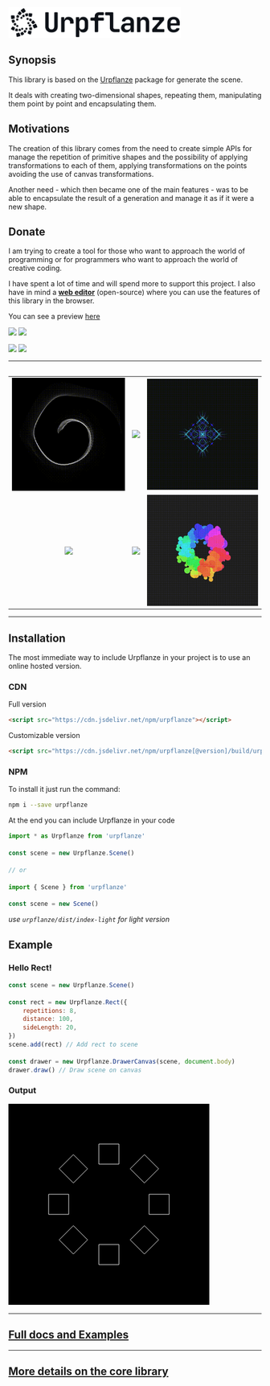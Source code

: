 <img height="60" src="./docs/assets/images/logo-for-github.svg">

## Synopsis

This library is based on the [Urpflanze](https://github.com/urpflanze-org/urpflanze) package for generate the scene.

It deals with creating two-dimensional shapes, repeating them, manipulating them point by point and encapsulating them.

## Motivations

The creation of this library comes from the need to create simple APIs for
manage the repetition of primitive shapes and the possibility of applying transformations to each of them, applying transformations on the points avoiding the use of canvas transformations.

Another need - which then became one of the main features - was to be able to encapsulate the result of a generation and manage it as if it were a new shape.

## Donate

I am trying to create a tool for those who want to approach the world of programming
or for programmers who want to approach the world of creative coding.

I have spent a lot of time and will spend more to support this project.
I also have in mind a **[web editor](https://github.com/urpflanze-org/editor)** (open-source) where you can use the features of this library in the browser.

You can see a preview [here](https://editor.urpflanze.org)

[![](https://img.shields.io/badge/donate-paypal-003087.svg?logo=paypal)](https://www.paypal.me/genbs)
[![](https://img.shields.io/badge/donate-ko--fi-29abe0.svg?logo=ko-fi)](https://ko-fi.com/urpflanze)

[![](https://img.shields.io/badge/bitcoin-1CSQq4aMmsA71twvyZHZCjmeB2AmQGCPNq-f7931a.svg?logo=bitcoin)](https://explorer.btc.com/btc/address/1CSQq4aMmsA71twvyZHZCjmeB2AmQGCPNq)
[![](https://img.shields.io/badge/ethereum-0x9086c4bb7015c1d6dc79162d02e7e1239c982c01-ecf0f1.svg?logo=ethereum)](https://etherscan.io/address/0x9086c4bb7015c1d6dc79162d02e7e1239c982c01)

---

##

|                                                          |                                                              |                                                       |
| :------------------------------------------------------: | :----------------------------------------------------------: | :---------------------------------------------------: |
|    <img src="./docs/assets/images/readme/cadere.gif">    | <img src="./docs/assets/images/readme/crepuscolar-soul.gif"> |   <img src="./docs/assets/images/readme/four.gif">    |
| <img src="./docs/assets/images/readme/triangleloop.gif"> |   <img src="./docs/assets/images/readme/psychedelic.gif">    | <img src="./docs/assets/images/readme/particles.gif"> |

---

## Installation

The most immediate way to include Urpflanze in your project is to use an online hosted version.

### CDN

Full version

```html
<script src="https://cdn.jsdelivr.net/npm/urpflanze"></script>
```

Customizable version

```html
<script src="https://cdn.jsdelivr.net/npm/urpflanze[@version]/build/urpflanze[-light][.min].js"></script>
```

### NPM

To install it just run the command:

```sh
npm i --save urpflanze
```

At the end you can include Urpflanze in your code

```javascript
import * as Urpflanze from 'urpflanze'

const scene = new Urpflanze.Scene()

// or

import { Scene } from 'urpflanze'

const scene = new Scene()
```

_use `urpflanze/dist/index-light` for light version_

## Example

### Hello Rect!

```javascript
const scene = new Urpflanze.Scene()

const rect = new Urpflanze.Rect({
	repetitions: 8,
	distance: 100,
	sideLength: 20,
})
scene.add(rect) // Add rect to scene

const drawer = new Urpflanze.DrawerCanvas(scene, document.body)
drawer.draw() // Draw scene on canvas
```

### Output

![Example output](./docs/assets/images/readme/output-1.png)

---

## [Full docs and Examples](https://urpflanze-org.github.io/urpflanze/)

---

## [More details on the **core** library](https://github.com/urpflanze-org/urpflanze)
